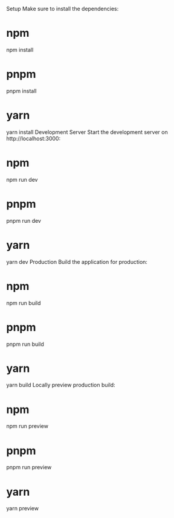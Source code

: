 Setup
Make sure to install the dependencies:

# npm
npm install

# pnpm
pnpm install

# yarn
yarn install
Development Server
Start the development server on http://localhost:3000:

# npm
npm run dev

# pnpm
pnpm run dev

# yarn
yarn dev
Production
Build the application for production:

# npm
npm run build

# pnpm
pnpm run build

# yarn
yarn build
Locally preview production build:

# npm
npm run preview

# pnpm
pnpm run preview

# yarn
yarn preview

